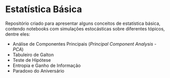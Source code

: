# Estatística Básica

Repositório criado para apresentar alguns conceitos de estatística básica, contendo notebooks com simulações estocásticas sobre diferentes tópicos, dentre eles:

- Análise de Componentes Principais (*Principal Component Analysis - PCA*)
- Tabuleiro de Galton
- Teste de Hipótese
- Entropia e Ganho de Informação
- Paradoxo do Aniversário

